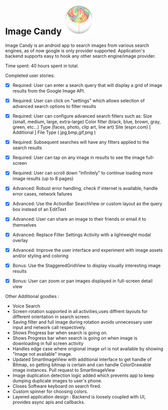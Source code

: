 Image Candy ![Video ](screens/imgcandy.png)
===========
Image Candy is an android app to search images from various search engines, as of now google is only provider supported.
Application's backend supports easy to hook any other search engine/image provider.

Time spent: 40 hours spent in total.

Completed user stories:

 * [x] Required: User can enter a search query that will display a grid of image results from the Google Image API.
 * [x] Required: User can click on "settings" which allows selection of advanced search options to filter results
 * [x] Required: User can configure advanced search filters such as:
          Size (small, medium, large, extra-large)
          Color filter (black, blue, brown, gray, green, etc...)
          Type (faces, photo, clip art, line art)
          Site (espn.com)
          [ Additional ] File Type ( jpg,bmp,gif,png )

* [x] Required: Subsequent searches will have any filters applied to the search results
* [x] Required: User can tap on any image in results to see the image full-screen
* [x] Required: User can scroll down “infinitely” to continue loading more image results (up to 8 pages)
 

* [x] Advanced: Robust error handling, check if internet is available, handle error cases, network failures
* [x] Advanced: Use the ActionBar SearchView or custom layout as the query box instead of an EditText
* [x] Advanced: User can share an image to their friends or email it to themselves
* [x] Advanced: Replace Filter Settings Activity with a lightweight modal overlay
* [x] Advanced: Improve the user interface and experiment with image assets and/or styling and coloring

* [x] Bonus: Use the StaggeredGridView to display visually interesting image results
* [x] Bonus: User can zoom or pan images displayed in full-screen detail view



Other Additional goodies :

* Voice Search
* Screen rotation supported in all activities,uses diffrent layouts for different orientation in search screen.
* Saving filter and full image during rotation avoids unnecessary user input and network call respectively.
* Shows Progress bar when search is going on.
* Shows Progress bar when search is going on when image is downloading in full screen activity
* Handles edge case where origional image url is not available by showing "Image not available" image.
* Updated SmartImageView with additional interface to get handle of Bitmap, so getting bitmap is certain and can handle ColorDrawable image instances.
  Pull request to SmartImageView
* Image duplication detection logic added which prevents app to keep dumping duplicate images to user's phone.
* Closes Software keyboard on search fired.
* Custom spinner for choosing colors.
* Layered application design : Backend is loosely coupled with UI, provides async apis and callbacks.
